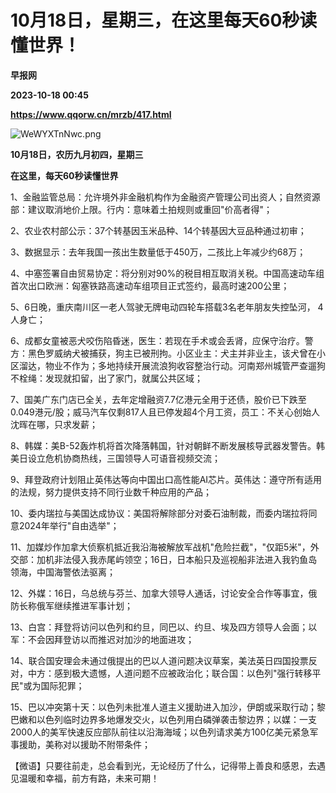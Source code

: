 # 10月18日，星期三，在这里每天60秒读懂世界！
**早报网**

**2023-10-18 00:45**

**https://www.qqorw.cn/mrzb/417.html**

![WeWYXTnNwc.png](https://www.qqorw.cn/static/upload/2023/10/18/77940520.png "77940520.png")

**10月18日，农历九月初四，星期三**

  

**在这里，每天60秒读懂世界**

1、金融监管总局：允许境外非金融机构作为金融资产管理公司出资人；自然资源部：建议取消地价上限。行内：意味着土拍规则或重回"价高者得"；

2、农业农村部公示：37个转基因玉米品种、14个转基因大豆品种通过初审；

3、数据显示：去年我国一孩出生数量低于450万，二孩比上年减少约68万；

4、中塞签署自由贸易协定：将分别对90%的税目相互取消关税。中国高速动车组首次出口欧洲：匈塞铁路高速动车组项目正式签约，最高时速200公里；

5、6日晚，重庆南川区一老人驾驶无牌电动四轮车搭载3名老年朋友失控坠河， 4人身亡；

6、成都女童被恶犬咬伤陷昏迷，医生：若现在手术或会丢肾，应保守治疗。警方：黑色罗威纳犬被捕获，狗主已被刑拘。小区业主：犬主并非业主，该犬曾在小区溜达，物业不作为；多地持续开展流浪狗收容整治行动。河南郑州城管严查遛狗不栓绳：发现就扣留，出了家门，就属公共区域；

7、国美广东门店已全关，去年定增融资7.7亿港元全用于还债，股价已下跌至0.049港元/股；威马汽车仅剩817人且已停发超4个月工资，员工：不关心创始人沈晖在哪，只求发薪；

8、韩媒：美B-52轰炸机将首次降落韩国，针对朝鲜不断发展核导武器发警告。韩美日设立危机协商热线，三国领导人可语音视频交流；

9、拜登政府计划阻止英伟达等向中国出口高性能AI芯片。英伟达：遵守所有适用的法规，努力提供支持不同行业数千种应用的产品；

10、委内瑞拉与美国达成协议：美国将解除部分对委石油制裁，而委内瑞拉将同意2024年举行"自由选举"；

11、加媒炒作加拿大侦察机抵近我沿海被解放军战机"危险拦截"，"仅距5米"，外交部：加机非法侵入我赤尾屿领空；16日，日本船只及巡视船非法进入我钓鱼岛领海，中国海警依法驱离；

12、外媒：16日，乌总统与芬兰、加拿大领导人通话，讨论安全合作等事宜，俄防长称俄军继续推进军事计划；

13、白宫：拜登将访问以色列和约旦，同巴以、约旦、埃及四方领导人会面；以军：不会因拜登访以而推迟对加沙的地面进攻；

14、联合国安理会未通过俄提出的巴以人道问题决议草案，美法英日四国投票反对，中方：感到极大遗憾，人道问题不应被政治化；联合国：以色列"强行转移平民"或为国际犯罪；

15、巴以冲突第十天：以色列未批准人道主义援助进入加沙，伊朗或采取行动；黎巴嫩和以色列临时边界多地爆发交火，以色列用白磷弹袭击黎边界；以媒：一支2000人的美军快速反应部队前往以沿海海域；以色列请求美方100亿美元紧急军事援助，美称对以援助不附带条件；

【微语】只要往前走，总会看到光，无论经历了什么，记得带上善良和感恩，去遇见温暖和幸福，前方有路，未来可期！